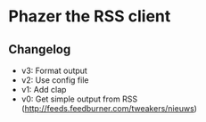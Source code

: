 # Phazer the RSS client

## Changelog


- v3: Format output
- v2: Use config file
- v1: Add clap 
- v0: Get simple output from RSS (http://feeds.feedburner.com/tweakers/nieuws)
